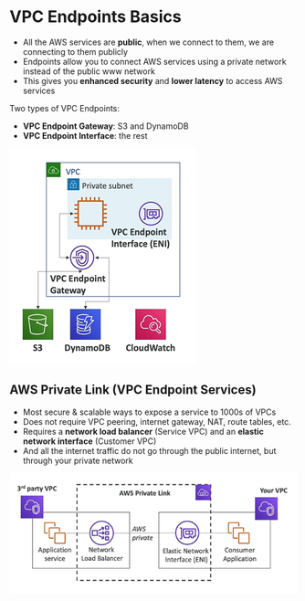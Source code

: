 # VPC Endpoints Basics

- All the AWS services are **public**, when we connect to them, we are connecting to them publicly
- Endpoints allow you to connect AWS services using a private network instead of the public www network
- This gives you **enhanced security** and **lower latency** to access AWS services

Two types of VPC Endpoints:
- **VPC Endpoint Gateway**: S3 and DynamoDB
- **VPC Endpoint Interface**: the rest

![VPC Endpoints](../../images/networking/vpc_endpoints.png)

## AWS Private Link (VPC Endpoint Services)

- Most secure & scalable ways to expose a service to 1000s of VPCs
- Does not require VPC peering, internet gateway, NAT, route tables, etc.
- Requires a **network load balancer** (Service VPC) and an **elastic network interface** (Customer VPC)
- And all the internet traffic do not go through the public internet, but through your private network

![Private Link](../../images/networking/private_link.png)